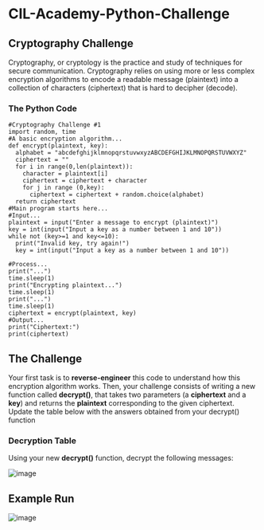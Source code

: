 # CIL-Academy-Python-Challenge

## Cryptography Challenge 

Cryptography, or cryptology is the practice and study of techniques for secure communication. Cryptography relies on using more or less complex encryption 
algorithms to encode a readable message (plaintext) into a collection of characters (ciphertext) that is hard to decipher (decode).

### The Python Code 

    #Cryptography Challenge #1
    import random, time
    #A basic encryption algorithm...
    def encrypt(plaintext, key):
      alphabet = "abcdefghijklmnopqrstuvwxyzABCDEFGHIJKLMNOPQRSTUVWXYZ"
      ciphertext = ""
      for i in range(0,len(plaintext)):
        character = plaintext[i]
        ciphertext = ciphertext + character
        for j in range (0,key):
          ciphertext = ciphertext + random.choice(alphabet)
      return ciphertext
    #Main program starts here...
    #Input...
    plaintext = input("Enter a message to encrypt (plaintext)")
    key = int(input("Input a key as a number between 1 and 10"))
    while not (key>=1 and key<=10):
      print("Invalid key, try again!")
      key = int(input("Input a key as a number between 1 and 10"))

    #Process... 
    print("...")
    time.sleep(1)
    print("Encrypting plaintext...")
    time.sleep(1)
    print("...")
    time.sleep(1)
    ciphertext = encrypt(plaintext, key)
    #Output...
    print("Ciphertext:")
    print(ciphertext)

## The Challenge
Your first task is to **reverse-engineer** this code to understand how this encryption algorithm works. 
Then, your challenge consists of writing a new function called **decrypt()**, that takes two parameters (a **ciphertext** and a **key**) and returns the **plaintext**
corresponding to the given ciphertext.
Update the table below with the answers obtained from your decrypt() function

### Decryption Table
Using your new **decrypt()** function, decrypt the following messages:


![image](https://user-images.githubusercontent.com/97846257/227604128-978427aa-4b14-48a8-ab65-e12aa7ef11ef.png)

## Example Run
![image](https://user-images.githubusercontent.com/97846257/227604345-dc6b145d-9a80-41c0-b19f-03d74ed9afd0.png)

